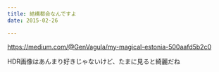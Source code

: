 ```yaml
---
title: 結構都会なんですよ
date: 2015-02-26

---
```


https://medium.com/@GenVagula/my-magical-estonia-500aafd5b2c0

HDR画像はあんまり好きじゃないけど、たまに見ると綺麗だね
